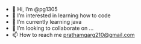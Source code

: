 - 👋 Hi, I’m @pg1305
- 👀 I’m interested in learning how to code
- 🌱 I’m currently learning java
- 💞️ I’m looking to collaborate on ...
- 📫 How to reach me prathamgarg210@gmail.com

<!---
pg1305/pg1305 is a ✨ special ✨ repository because its `README.md` (this file) appears on your GitHub profile.
You can click the Preview link to take a look at your changes.
--->
